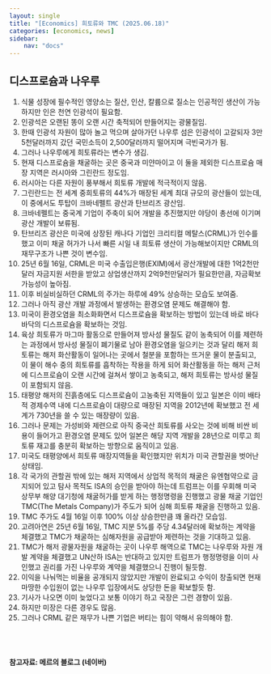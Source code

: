 ```yaml
---
layout: single
title: "[Economics] 희토류와 TMC (2025.06.18)"
categories: [economics, news]
sidebar:
    nav: "docs"
---
```


## 디스프로슘과 나우루
1. 식물 성장에 필수적인 영양소는 질산, 인산, 칼륨으로 질소는 인공적인 생산이 가능하지만 인은 천연 인광석이 필요함.
1. 인광석은 오랜된 똥이 오랜 시간 축적되어 만들어지는 광물질임.
1. 한때 인광석 자원이 많아 놀고 먹으며 살아가던 나우루 섬은 인광석이 고갈되자 3만5천달러까지 갔던 국민소득이 2,500달러까지 떨어지며 극빈국가가 됨.
1. 그러나 나우루에게 희토류라는 변수가 생김.
1. 현재 디스프로슘을 채굴하는 곳은 중국과 미얀마이고 이 둘을 제외한 디스프로슘 매장 지역은 러시아와 그린란드 정도임.
1. 러시아는 다른 자원이 풍부해서 희토류 개발에 적극적이지 않음.
1. 그린란드는 전 세계 중희토류의 44%가 매장된 세계 최대 규모의 광산들이 있는데, 이 중에서도 투탑이 크바네펠트 광산과 탄브리즈 광산임.
1. 크바네펠트는 중국계 기업이 주축이 되어 개발을 추진했지만 야당이 총선에 이기며 광산 개발이 보류됨.
1. 탄브리즈 광산은 미국에 상장된 캐나다 기업인 크리티컬 메탈스(CRML)가 인수를 했고 이미 채굴 허가가 나서 빠른 시일 내 희토류 생산이 가능해보이지만 CRML의 재무구조가 나쁜 것이 변수임.
1. 25년 6월 16일, CRML은 미국 수출입은행(EXIM)에서 광산개발에 대한 1억2천만달러 자금지원 서한을 받았고 상업생산까지 2억9천만달러가 필요한만큼, 자금확보 가능성이 높아짐.
1. 이후 비실비실하던 CRML의 주가는 하루에 49% 상승하는 모습도 보여줌.
1. 그러나 아직 광산 개발 과정에서 발생하는 환경오염 문제도 해결해야 함.
1. 미국이 환경오염을 최소화화면서 디스프로슘을 확보하는 방법이 있는데 바로 바다 바닥의 디스프로슘을 확보하는 것임.
1. 육상 희토류가 마그마 활동으로 만들어져 방사성 물질도 같이 농축되어 이를 제련하는 과정에서 방사성 물질이 폐기물로 남아 환경오염을 일으키는 것과 달리 해저 희토류는 해저 화산활동이 일어나는 곳에서 철분을 포함하는 뜨거운 물이 분출되고, 이 물이 해수 중의 희토류를 흡착하는 작용을 하게 되어 화산활동을 하는 해저 근처에 디스프로슘이 오랜 시간에 걸쳐서 쌓이고 농축되고, 해저 희토류는 방사성 물질이 포함되지 않음.
1. 태평양 해저의 진흙층에도 디스프로슘이 고농축된 지역들이 있고 일본은 이미 배타적 경제수역 내에 디스프로슘이 대량으로 매장된 지역을 2012년에 확보했고 전 세계가 730년을 쓸 수 있는 매장량이 있음.
1. 그러나 문제는 가성비와 제련으로 아직 중국산 희토류를 사오는 것에 비해 비싼 비용이 들어가고 환경오염 문제도 있어 일본은 해당 지역 개발을 28년으로 미루고 희토류 재고를 충분히 확보하는 방향으로 움직이고 있음.
1. 미국도 태평양에서 희토류 매장지역들을 확인했지만 위치가 미국 관할권을 벗어난 상태임.
1. 각 국가의 관할권 밖에 있는 해저 지역에서 상업적 목적의 채굴은 유엔협약으로 금지되어 있고 탐사 목적도 ISA의 승인을 받아야 하는데 트럼프는 이를 우회해 미국 상무부 해양 대기청에 채굴허가를 받게 하는 행정명령을 진행했고 광물 채굴 기업인 TMC(The Metals Company)가 주도가 되어 심해 희토류 채굴을 진행하고 있음.
1. TMC 주가도 4월 16일 이후 100% 이상 상승한만큼 꽤 올라간 모습임.
1. 고려아연은 25년 6월 16일, TMC 지분 5%를 주당 4.34달러에 확보하는 계약을 체결했고 TMC가 채굴하는 심해자원을 공급받아 제련하는 것을 기대하고 있음.
1. TMC가 해저 광물자원을 채굴하는 곳이 나우루 해역으로 TMC는 나우루와 자원 개발 계약을 체결했고 UN산하 ISA는 반대하고 있지만 트럼프가 행정명령을 이미 사인했고 권리를 가진 나우루와 계약을 체결했으니 진행이 될듯함.
1. 이익을 나눠먹는 비율을 공개되지 않았지만 개발이 완료되고 수익이 창출되면 현재 마땅한 수입원이 없는 나우루 입장에서도 상당한 돈을 확보할듯 함.
1. 기사가 나오면 이미 늦었다고 보통 이야기 하고 국장은 그런 경향이 있음.
1. 하지만 미장은 다른 경우도 많음.
1. 그러나 CRML 같은 재무가 나쁜 기업은 버티는 힘이 약해서 유의해야 함.


<br/>
<br/>

#### 참고자료: 메르의 블로그 (네이버)